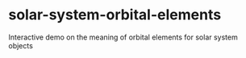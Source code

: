 # solar-system-orbital-elements
Interactive demo on the meaning  of orbital elements for solar system objects
